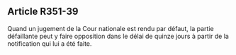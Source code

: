 ## Article R351-39

Quand un jugement de la Cour nationale est rendu par défaut, la partie défaillante peut y faire opposition
dans le délai de quinze jours à partir de la notification qui lui a été faite.

